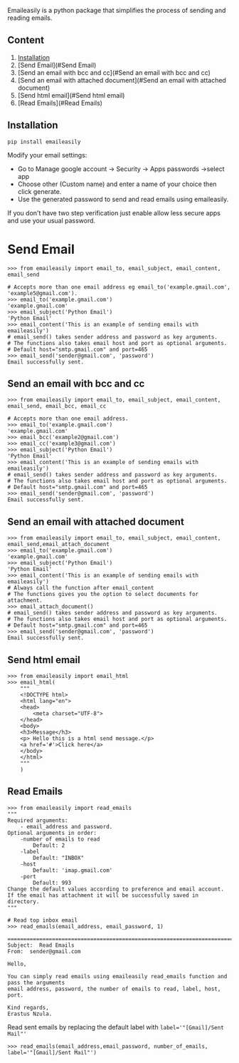 Emaileasily is a python package that simplifies the process of sending and reading emails.

Content
-------
1. [Installation](#Installation)
2. [Send Email](#Send Email)
3. [Send an email with bcc and cc](#Send an email with bcc and cc)
4. [Send an email with attached document](#Send an email with attached document)
5. [Send html email](#Send html email)
6. [Read Emails](#Read Emails)

Installation
------------
```
pip install emaileasily
```
Modify your email settings:
 - Go to Manage google account -> Security -> Apps passwords ->select app
 - Choose other (Custom name) and enter a name of your choice then click generate.
 - Use the generated password to send and read emails using emaileasily.

If you don't have two step verification just enable allow less secure apps and use your usual password.

Send Email
=========

```pycon
>>> from emaileasily import email_to, email_subject, email_content, email_send

# Accepts more than one email address eg email_to('example.gmail.com', 'example5@gmail.com').
>>> email_to('example.gmail.com')
'example.gmail.com'
>>> email_subject('Python Email')
'Python Email'
>>> email_content('This is an example of sending emails with emaileasily')
# email_send() takes sender address and password as key arguments.
# The functions also takes email host and port as optional arguments.
# Default host="smtp.gmail.com" and port=465
>>> email_send('sender@gmail.com', 'password')
Email successfully sent.
```
Send an email with bcc and cc
----------------

```pycon
>>> from emaileasily import email_to, email_subject, email_content, email_send, email_bcc, email_cc

# Accepts more than one email address.
>>> email_to('example.gmail.com')
'example.gmail.com'
>>> email_bcc('example2@gmail.com')
>>> email_cc('example3@gmail.com')
>>> email_subject('Python Email')
'Python Email'
>>> email_content('This is an example of sending emails with emaileasily')
# email_send() takes sender address and password as key arguments.
# The functions also takes email host and port as optional arguments.
# Default host="smtp.gmail.com" and port=465
>>> email_send('sender@gmail.com', 'password')
Email successfully sent.
```

Send an email with attached document
------------------

```pycon
>>> from emaileasily import email_to, email_subject, email_content, email_send,email_attach_document
>>> email_to('example.gmail.com')
'example.gmail.com'
>>> email_subject('Python Email')
'Python Email'
>>> email_content('This is an example of sending emails with emaileasily')
# Always call the function after email_content
# The functions gives you the option to select documents for attachment.
>>> email_attach_document()
# email_send() takes sender address and password as key arguments.
# The functions also takes email host and port as optional arguments.
# Default host="smtp.gmail.com" and port=465
>>> email_send('sender@gmail.com', 'password')
Email successfully sent.

```

Send html email
-------------------------

```pycon
>>> from emaileasily import email_html
>>> email_html(
    """
    <!DOCTYPE html>
    <html lang="en">
    <head>
        <meta charset="UTF-8">
    </head>
    <body>
    <h3>Message</h3>
    <p> Hello this is a html send message.</p>
    <a href='#'>Click here</a>
    </body>
    </html>
    """
    )
```


Read Emails
-----------------

```pycon
>>> from emaileasily import read_emails
"""
Required arguments:
    - email_address and password.
Optional arguments in order:
    -number of emails to read
        Default: 2
    -label
        Default: "INBOX"
    -host
        Default: 'imap.gmail.com'
    -port
        Default: 993
Change the default values according to preference and email account.
If the email has attachment it will be successfully saved in directory.
"""

# Read top inbox email
>>> read_emails(email_address, email_password, 1)

====================================================================================================
Subject:  Read Emails
From:  sender@gmail.com

Hello,

You can simply read emails using emaileasily read_emails function and pass the arguments
email address, password, the number of emails to read, label, host, port.

Kind regards,
Erastus Nzula.

```
Read sent emails by replacing the default label with `label='"[Gmail]/Sent Mail"'`
```pycon
>>> read_emails(email_address,email_password, number_of_emails, label='"[Gmail]/Sent Mail"')
```


